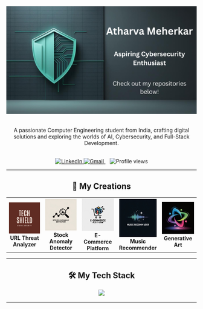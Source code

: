 <div align="center">
  <!-- This filename should match your banner image -->
  <img src="Atharva Meherkar.png" alt="Hi, I'm Atharva Meherkar"/>
</div>

<!-- INTRODUCTION -->
<div align="center">
  <br>
  <p>
    A passionate Computer Engineering student from India, crafting digital solutions and exploring the worlds of AI, Cybersecurity, and Full-Stack Development.
  </p>
  <br>
</div>

<!-- SOCIALS & STATS -->
<div align="center">
  <a href="https://www.linkedin.com/in/atharva-meherkar-16119a328/">
    <img src="https://img.shields.io/badge/LinkedIn-0077B5?style=for-the-badge&logo=linkedin&logoColor=white" alt="LinkedIn"/>
  </a>
  <a href="mailto:atharvameherkar123@gmail.com">
    <img src="https://img.shields.io/badge/Gmail-D14836?style=for-the-badge&logo=gmail&logoColor=white" alt="Gmail"/>
  </a>
  &nbsp;&nbsp; <!-- little space -->
  <img src="https://komarev.com/ghpvc/?username=AtharvaMeherkar&style=for-the-badge&color=brightgreen" alt="Profile views"/>
</div>

---

<!-- PROJECT SHOWCASE -->
<h2 align="center">🚀 My Creations</h2>

<table width="100%">
  <tr>
    <td width="20%" align="center">
      <a href="https://github.com/AtharvaMeherkar/URL-Threat-Analyzer-XAI">
        <img src="URL Threat Analyzer.png" alt="URL Threat Analyzer Logo"/>
      </a>
      <br>
      <b>URL Threat Analyzer</b>
    </td>
    <td width="20%" align="center">
      <a href="https://github.com/AtharvaMeherkar/Real-Time-Stock-Anomaly-Detector">
        <img src="Stock Anomaly Detector.jpeg" alt="Stock Anomaly Detector Logo"/>
      </a>
      <br>
      <b>Stock Anomaly Detector</b>
    </td>
    <td width="20%" align="center">
      <a href="https://github.com/AtharvaMeherkar/Simple-Fullstack-Ecommerce-Platform">
        <img src="E-Commerce Platform.jpeg" alt="E-Commerce Platform Logo"/>
      </a>
      <br>
      <b>E-Commerce Platform</b>
    </td>
    <td width="20%" align="center">
      <a href="https://github.com/AtharvaMeherkar/music-recommendation-app">
        <img src="Music Recommender.jpeg" alt="Music Recommender Logo"/>
      </a>
      <br>
      <b>Music Recommender</b>
    </td>
    <td width="20%" align="center">
      <a href="https://github.com/AtharvaMeherkar/generative-art-playground">
        <img src="Generative Art.jpeg" alt="Generative Art Logo"/>
      </a>
      <br>
      <b>Generative Art</b>
    </td>
  </tr>
</table>

---

<!-- TECH STACK -->
<h2 align="center">🛠️ My Tech Stack</h2>

<p align="center">
  <a href="https://skillicons.dev">
    <img src="https://skillicons.dev/icons?i=python,flask,nodejs,react,js,html,css,git,docker,aws&perline=5" />
  </a>
</p>

---
